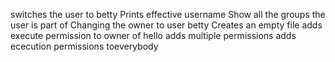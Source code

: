switches the user to betty
Prints effective username
Show all the groups the user is part of
Changing the owner to user betty
Creates an empty file
adds execute permission to owner of hello
adds multiple permissions
adds ececution permissions toeverybody
